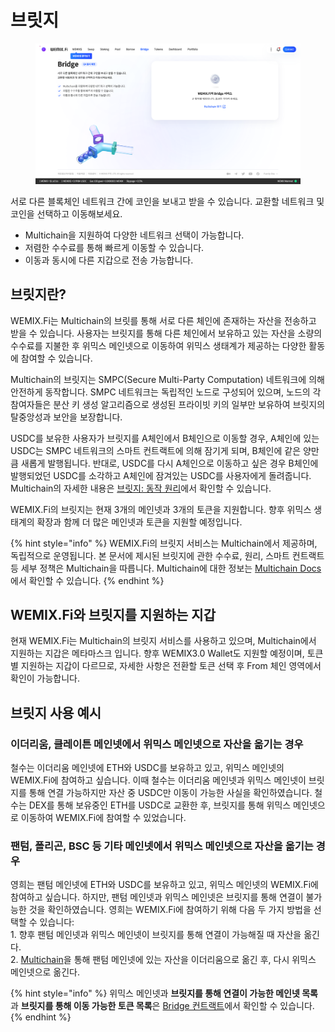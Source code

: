 # 브릿지

<figure><img src="../../.gitbook/assets/bridge.png" alt=""><figcaption></figcaption></figure>

서로 다른 블록체인 네트워크 간에 코인을 보내고 받을 수 있습니다. 교환할 네트워크 및 코인을 선택하고 이동해보세요.

* Multichain을 지원하여 다양한 네트워크 선택이 가능합니다.
* 저렴한 수수료를 통해 빠르게 이동할 수 있습니다.
* 이동과 동시에 다른 지갑으로 전송 가능합니다.

## 브릿지란?

WEMIX.Fi는 Multichain의 브릿를 통해 서로 다른 체인에 존재하는 자산을 전송하고 받을 수 있습니다. 사용자는 브릿지를 통해 다른 체인에서 보유하고 있는 자산을 소량의 수수료를 지불한 후 위믹스 메인넷으로 이동하여 위믹스 생태계가 제공하는 다양한 활동에 참여할 수 있습니다.

Multichain의 브릿지는 SMPC(Secure Multi-Party Computation) 네트워크에 의해 안전하게 동작합니다. SMPC 네트워크는 독립적인 노드로 구성되어 있으며, 노드의 각 참여자들은 분산 키 생성 알고리즘으로 생성된 프라이빗 키의 일부만 보유하여 브릿지의 탈중앙성과 보안을 보장합니다.

USDC를 보유한 사용자가 브릿지를 A체인에서 B체인으로 이동할 경우, A체인에 있는 USDC는 SMPC 네트워크의 스마트 컨트랙트에 의해 잠기게 되며, B체인에 같은 양만큼 새롭게 발행됩니다. 반대로, USDC를 다시 A체인으로 이동하고 싶은 경우 B체인에 발행되었던 USDC를 소각하고 A체인에 잠겨있는 USDC를 사용자에게 돌려줍니다. Multichain의 자세한 내용은 [브릿지: 동작 원리](broken-reference/)에서 확인할 수 있습니다.

WEMIX.Fi의 브릿지는 현재 3개의 메인넷과 3개의 토큰을 지원합니다. 향후 위믹스 생태계의 확장과 함께 더 많은 메인넷과 토큰을 지원할 예정입니다.

{% hint style="info" %}
WEMIX.Fi의 브릿지 서비스는 Multichain에서 제공하며, 독립적으로 운영됩니다. 본 문서에 제시된 브릿지에 관한 수수료, 원리, 스마트 컨트랙트 등 세부 정책은 Multichain을 따릅니다. Multichain에 대한 정보는 [Multichain Docs](https://docs.multichain.org/getting-started/introduction)에서 확인할 수 있습니다.
{% endhint %}

## WEMIX.Fi와 브릿지를 지원하는 지갑

현재 WEMIX.Fi는 Multichain의 브릿지 서비스를 사용하고 있으며, Multichain에서 지원하는 지갑은 메타마스크 입니다. 향후 WEMIX3.0 Wallet도 지원할 예정이며, 토큰별 지원하는 지갑이 다르므로, 자세한 사항은 전환할 토큰 선택 후 From 체인 영역에서 확인이 가능합니다.

## 브릿지 사용 예시

### **이더리움, 클레이튼 메인넷에서 위믹스 메인넷으로 자산을 옮기는 경우**

철수는 이더리움 메인넷에 ETH와 USDC를 보유하고 있고, 위믹스 메인넷의 WEMIX.Fi에 참여하고 싶습니다. 이때 철수는 이더리움 메인넷과 위믹스 메인넷이 브릿지를 통해 연결 가능하지만 자산 중 USDC만 이동이 가능한 사실을 확인하였습니다. 철수는 DEX를 통해 보유중인 ETH를 USDC로 교환한 후, 브릿지를 통해 위믹스 메인넷으로 이동하여 WEMIX.Fi에 참여할 수 있었습니다.

### **팬텀, 폴리곤, BSC 등 기타 메인넷에서 위믹스 메인넷으로 자산을 옮기는 경우**

영희는 팬텀 메인넷에 ETH와 USDC를 보유하고 있고, 위믹스 메인넷의 WEMIX.Fi에 참여하고 싶습니다. 하지만, 팬텀 메인넷과 위믹스 메인넷은 브릿지를 통해 연결이 불가능한 것을 확인하였습니다. 영희는 WEMIX.Fi에 참여하기 위해 다음 두 가지 방법을 선택할 수 있습니다:\
1\. 향후 팬텀 메인넷과 위믹스 메인넷이 브릿지를 통해 연결이 가능해질 때 자산을 옮긴다.\
2\. [Multichain](https://multichain.xyz/)을 통해 팬텀 메인넷에 있는 자산을 이더리움으로 옮긴 후, 다시 위믹스 메인넷으로 옮긴다.

{% hint style="info" %}
위믹스 메인넷과 **브릿지를 통해 연결이 가능한 메인넷 목록**과 **브릿지를 통해 이동 가능한 토큰 목록**은 [Bridge 컨트랙트](broken-reference/)에서 확인할 수 있습니다.
{% endhint %}
